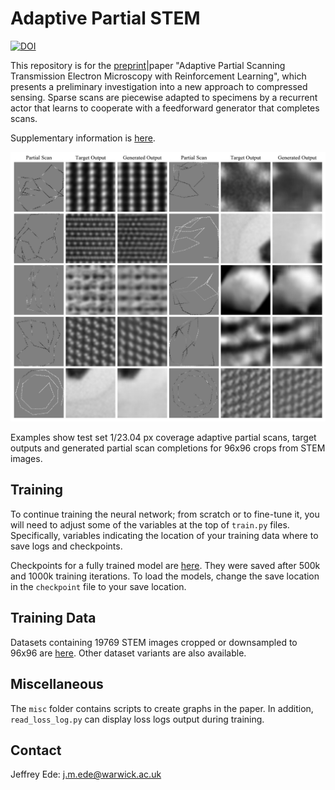 # Adaptive Partial STEM

[![DOI](https://zenodo.org/badge/DOI/10.5281/zenodo.4384766.svg)](https://doi.org/10.5281/zenodo.4384766)

This repository is for the [preprint](https://arxiv.org/abs/2004.02786)|paper "Adaptive Partial Scanning Transmission Electron Microscopy with Reinforcement Learning", which presents a preliminary investigation into a new approach to compressed sensing. Sparse scans are piecewise adapted to specimens by a recurrent actor that learns to cooperate with a feedforward generator that completes scans.

Supplementary information is [here](https://doi.org/10.5281/zenodo.4304462).

<p align="center">
  <img src="examples.png">
</p>

Examples show test set 1/23.04 px coverage adaptive partial scans, target outputs and generated partial scan completions for 96x96 crops from STEM images.

## Training

To continue training the neural network; from scratch or to fine-tune it, you will need to adjust some of the variables at the top of `train.py` files. Specifically, variables indicating the location of your training data where to save logs and checkpoints.

Checkpoints for a fully trained model are [here](https://drive.google.com/drive/folders/1CrfIWSdigIsSeo3Sid6PxXuJUvGLk6C6?usp=sharing). They were saved after 500k and 1000k training iterations. To load the models, change the save location in the `checkpoint` file to your save location.

## Training Data

Datasets containing 19769 STEM images cropped or downsampled to 96x96 are [here](https://github.com/Jeffrey-Ede/datasets/wiki). Other dataset variants are also available.

## Miscellaneous

The `misc` folder contains scripts to create graphs in the paper. In addition, `read_loss_log.py` can display loss logs output during training.

## Contact

Jeffrey Ede: j.m.ede@warwick.ac.uk
